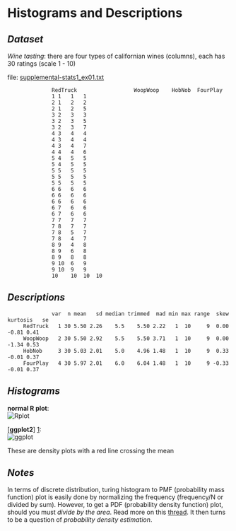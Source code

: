 Histograms and Descriptions
===============

*Dataset*
----------
*Wine tasting*: there are four types of californian wines (columns), each has 30 ratings (scale 1 - 10)

file: [supplemental-stats1_ex01.txt](https://raw.github.com/boboppie/coursera-course-statistics_one/master/week1/lecture3/supplemental-stats1_ex01.txt)

                  RedTruck                  WoopWoop	HobNob	FourPlay
                  1	1	1	1
                  2	1	2	2
                  2	1	2	5
                  3	2	3	3
                  3	2	3	5
                  3	2	3	7
                  4	3	4	4
                  4	3	4	4
                  4	3	4	7
                  4	4	4	6
                  5	4	5	5
                  5	4	5	5
                  5	5	5	5
                  5	5	5	5
                  5	5	5	5
                  6	6	6	6
                  6	6	6	6
                  6	6	6	6
                  6	7	6	6
                  6	7	6	6
                  7	7	7	7
                  7	8	7	7
                  7	8	5	7
                  7	8	4	7
                  8	9	4	8
                  8	9	6	8
                  8	9	8	8
                  9	10	6	9
                  9	10	9	9
                  10	10	10	10

*Descriptions*
----------
                  var  n mean   sd median trimmed  mad min max range  skew kurtosis   se
         RedTruck   1 30 5.50 2.26    5.5    5.50 2.22   1  10     9  0.00    -0.81 0.41
         WoopWoop   2 30 5.50 2.92    5.5    5.50 3.71   1  10     9  0.00    -1.34 0.53
         HobNob     3 30 5.03 2.01    5.0    4.96 1.48   1  10     9  0.33    -0.01 0.37
         FourPlay   4 30 5.97 2.01    6.0    6.04 1.48   1  10     9 -0.33    -0.01 0.37

*Histograms*
----------
**normal R plot**:
<br>
![Rplot](https://raw.github.com/boboppie/coursera-course-statistics_one/master/week1/lecture3/plots/Rplot.png)

[**ggplot2**] [1]:
<br>
![ggplot](https://raw.github.com/boboppie/coursera-course-statistics_one/master/week1/lecture3/plots/ggplot.png)

These are density plots with a red line crossing the mean

[1]: http://wiki.stdout.org/rcookbook/Graphs/Plotting%20distributions%20(ggplot2)/

*Notes*
----------
In terms of discrete distribution, turing histogram to PMF (probability mass function) plot is easily done by normalizing the frequency (frequency/N or divided by sum). However, to get a PDF (probability density function) plot, should you must *divide by the area*. Read more on this [thread](http://stackoverflow.com/questions/5320677/how-to-normalize-a-histogram-in-matlab). It then turns to be a question of *probability density estimation*.